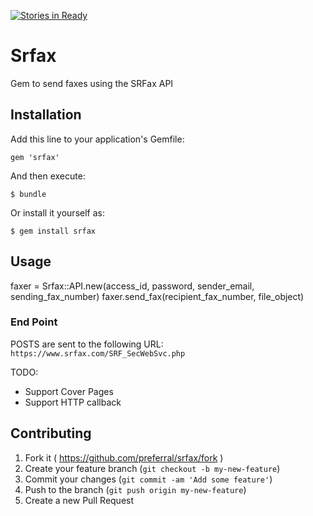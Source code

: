 [![Stories in Ready](https://badge.waffle.io/preferral/srfax.png?label=ready&title=Ready)](https://waffle.io/preferral/srfax)
# Srfax

Gem to send faxes using the SRFax API

## Installation

Add this line to your application's Gemfile:

    gem 'srfax'

And then execute:

    $ bundle

Or install it yourself as:

    $ gem install srfax

## Usage

faxer = Srfax::API.new(access_id, password, sender_email, sending_fax_number)
faxer.send_fax(recipient_fax_number, file_object)

### End Point

POSTS are sent to the following URL: `https://www.srfax.com/SRF_SecWebSvc.php`

TODO:
 * Support Cover Pages
 * Support HTTP callback

## Contributing

1. Fork it ( https://github.com/preferral/srfax/fork )
2. Create your feature branch (`git checkout -b my-new-feature`)
3. Commit your changes (`git commit -am 'Add some feature'`)
4. Push to the branch (`git push origin my-new-feature`)
5. Create a new Pull Request
